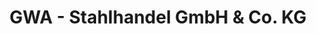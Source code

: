 ---
title: "GWA - Stahlhandel GmbH & Co. KG"
url: /friedberg/gwa-stahlhandel-gmbh-und-co-kg/
shop: Eisenwaren
---